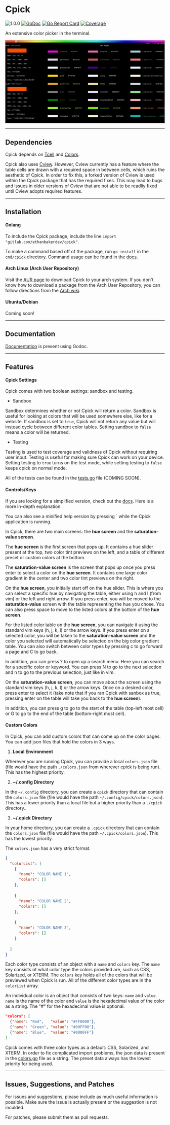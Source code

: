 # Cpick

![1.0.0](https://img.shields.io/badge/status-1.0.0-red)
[![GoDoc](https://godoc.org/gitlab.com/ethanbakerdev/cpick?status.svg)](https://godoc.org/gitlab.com/ethanbakerdev/cpick)
[![Go Report Card](https://goreportcard.com/badge/gitlab.com/ethanbakerdev/cpick)](https://goreportcard.com/report/gitlab.com/ethanbakerdev/cpick)
[![Coverage](https://gocover.io/_badge/gitlab.com/ethanbakerdev/cpick)](https://gocover.io/gitlab.com/ethanbakerdev/cpick)


An extensive color picker in the terminal.

![color picker image](logo.gif)

---

## Dependencies

Cpick depends on [Tcell](github.com/gdamore/tcell) and [Colors](gitlab.com/ethanbakerdev/colors).

Cpick also uses [Cview](gitlab.com/tslocum/cview). However, Cview currently has a feature where the table cells are drawn with a required space in between cells, which ruins the aesthetic of Cpick. In order to fix this, a forked version of Cview is used within the Cpick package that has the required fixes. This may lead to bugs and issues in older versions of Cview that are not able to be readliy fixed until Cview adopts required features.

---

## Installation

#### Golang 

To include the Cpick package, include the line `import "gitlab.com/ethanbakerdev/cpick"`.

To make a command based off of the package, run `go install` in the `cmd/cpick` directory. Command usage can be found in the [docs](https://godoc.org/gitlab.com/ethanbakerdev/cpick).

#### Arch Linux (Arch User Repository)

Visit the [AUR page](https://aur.archlinux.org) to download Cpick to your arch system. If you don't know how to download a package from the Arch User Repository, you can follow directions from the [Arch wiki](https://wiki.archlinux.org/index.php/Arch_User_Repository#Installing_packages).

#### Ubuntu/Debian

Coming soon!

---

## Documentation

[Documentation](https://godoc.org/gitlab.com/ethanbakerdev/cpick) is present using Godoc.

---

## Features

#### Cpick Settings

Cpick comes with two boolean settings: sandbox and testing.

* Sandbox

Sandbox determines whether or not Cpick will return a color. Sandbox is useful for looking at colors that will be used somewhere else, like for a website. If sandbox is set to `true`, Cpick will not return any value but will instead cycle between different color tables. Setting sandbox to `false` means a color will be returned. 

* Testing

Testing is used to test coverage and validness of Cpick without requiring user input. Testing is useful for making sure Cpick can work on your device. Setting testing to `true` turns on the test mode, while setting testing to `false` keeps cpick on normal mode.

All of the tests can be found in the [tests.go](https://gitlab.com/ethanbakerdev/cpick/-/blob/master/tests.go) file (COMING SOON).

#### Controls/Keys

If you are looking for a simplified version, check out the [docs](https://gitlab.com/ethanbakerdev/cpick/-/blob/master/colors.go). Here is a more in-depth explanation.

You can also see a minified help version by pressing \` while the Cpick application is running.

In Cpick, there are two main screens: the **hue screen** and the **saturation-value screen**.

The **hue screen** is the first screen that pops up. It contains a hue slider present at the top, two color tint previews on the left, and a table of different preset or custom colors at the bottom.

The **saturation-value screen** is the screen that pops up once you press enter to select a color on the **hue screen**. It contains one large color gradient in the center and two color tint previews on the right.

On the **hue screen**, you initially start off on the hue slider. This is where you can select a specific hue by navigating the table, either using h and l (from vim) or the left and right arrow. If you press enter, you will be moved to the **saturation-value** screen with the table representing the hue you chose. You can also press space to move to the listed colors at the bottom of the **hue screen**.

For the listed color table on the **hue screen**, you can navigate it using the standard vim keys (h, j, k, l) or the arrow keys. If you press enter on a selected color, you will be taken to the **saturation-value screen** and the color you selected will automatically be selected on the big color gradient table. You can also switch between color types by pressing c to go forward a page and C to go back.

In addition, you can press ? to open up a search menu. Here you can search for a specific color or keyword. You can press N to go to the next selection and n to go to the previous selection, just like in vim. 

On the **saturation-value screen**, you can move about the screen using the standard vim keys (h, j, k, l) or the arrow keys. Once on a desired color, press enter to select it (take note that if you ran Cpick with sanbox as true, pressing enter on the table will take you back to the **hue screen**).

In addition, you can press g to go to the start of the table (top-left most cell) or G to go to the end of the table (bottom-right most cell).

#### Custom Colors

In Cpick, you can add custom colors that can come up on the color pages. You can add json files that hold the colors in 3 ways.

1. **Local Environment**

Wherever you are running Cpick, you can provide a local `colors.json` file (file would have the path `./colors.json` from wherever cpick is being run). This has the highest priority.

2. **~/.config Directory**

In the `~/.config` directory, you can create a `cpick` directory that can contain the `colors.json` file (file would have the path `~/.config/cpick/colors.json`). This has a lower priority than a local file but a higher priority than a `./cpick` directory..

3. **~/.cpick Directory**

In your home directory, you can create a `.cpick` directory that can contain the `colors.json` file (file would have the path `~/.cpick/colors.json`). This has the lowest priority.

The `colors.json` has a very strict format. 

~~~json
{
  "colorList": [
    {
      "name": "COLOR NAME 1",
      "colors": []
    },

    {	
      "name": "COLOR NAME 2",
      "colors": []
    },

    {	
      "name": "COLOR NAME 3",
      "colors": []
    }

  ]
}
~~~

Each color type consists of an object with a `name` and `colors` key. The `name` key consists of what color type the colors provided are, such as CSS, Solarized, or XTERM. The `colors` key holds all of the colors that will be previewed when Cpick is run. All of the different color types are in the `colorList` array.

An individual color is an object that consists of two keys: `name` and `value`. `name` is the name of the color and `value` is the hexadecimal value of the color as a string. The "#" for the hexadecimal value is optional.

~~~json
"colors": [
  {"name": "Red",   "value": "#FF0000"},
  {"name": "Green", "value": "#00FF00"},
  {"name": "Blue",  "value": "#0000FF"}
]
~~~

Cpick comes with three color types as a default: CSS, Solarized, and XTERM. In order to fix complicated import problems, the json data is present in the [colors.go](https://gitlab.com/ethanbakerdev/cpick/-/blob/master/colors.go) file as a string. The preset data always has the lowest priority for being used.

---

## Issues, Suggestions, and Patches

For issues and suggestions, please include as much useful information is possible. Make sure the issue is actually present or the suggestion is not inculded.

For patches, please submit them as pull requests.
